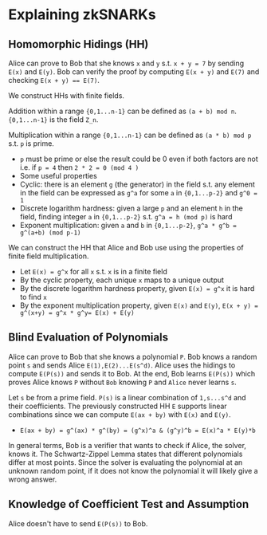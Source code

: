 # Explaining zkSNARKs

## Homomorphic Hidings (HH)

Alice can prove to Bob that she knows `x` and `y` s.t. `x + y = 7` by sending `E(x)` and `E(y)`. Bob can verify the proof by computing `E(x + y)` and `E(7)` and checking `E(x + y) == E(7)`.

We construct HHs with finite fields.

Addition within a range `{0,1...n-1}` can be defined as `(a + b) mod n`. `{0,1...n-1}` is the field `Z_n`.

Multiplication within a range `{0,1...n-1}` can be defined as `(a * b) mod p` s.t. `p` is prime.
- `p` must be prime or else the result could be 0 even if both factors are not i.e. if `p = 4` then `2 * 2 = 0 (mod 4 )`
- Some useful properties
- Cyclic: there is an element `g` (the generator) in the field s.t. any element in the field can be expressed as `g^a` for some `a` in `{0,1...p-2}` and `g^0 = 1`
- Discrete logarithm hardness: given a large `p` and an element `h` in the field, finding integer `a` in `{0,1...p-2}` s.t. `g^a = h (mod p)` is hard
- Exponent multiplication: given `a` and `b` in `{0,1...p-2}`, `g^a * g^b = g^(a+b) (mod p-1)`

We can construct the HH that Alice and Bob use using the properties of finite field multiplication.
- Let `E(x) = g^x` for all `x` s.t. `x` is in a finite field 
- By the cyclic property, each unique `x` maps to a unique output
- By the discrete logarithm hardness property, given `E(x) = g^x` it is hard to find `x`
- By the exponent multiplication property, given `E(x)` and `E(y)`, `E(x + y) = g^(x+y) = g^x * g^y= E(x) + E(y)`

## Blind Evaluation of Polynomials

Alice can prove to Bob that she knows a polynomial `P`. Bob knows a random point `s` and sends Alice `E(1),E(2)...E(s^d)`. Alice uses the hidings to compute `E(P(s))` and sends it to Bob. At the end, Bob learns `E(P(s))` which proves Alice knows `P` without `Bob` knowing `P` and `Alice` never learns `s`.

Let `s` be from a prime field. `P(s)` is a linear combination of `1,s...s^d` and their coefficients. The previously constructed HH `E` supports linear combinations since we can compute `E(ax + by)` with `E(x)` and `E(y)`.
- `E(ax + by) = g^(ax) * g^(by) = (g^x)^a & (g^y)^b = E(x)^a * E(y)*b`

In general terms, Bob is a verifier that wants to check if Alice, the solver, knows it. The Schwartz-Zippel Lemma states that different polynomials differ at most points. Since the solver is evaluating the polynomial at an unknown random point, if it does not know the polynomial it will likely give a wrong answer.

## Knowledge of Coefficient Test and Assumption

Alice doesn't have to send `E(P(s))` to Bob.
